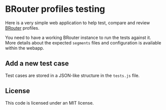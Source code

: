 BRouter profiles testing
========================

Here is a very simple web application to help test, compare and
review [BRouter](https://github.com/abrensch/brouter) profiles.

You need to have a working BRouter instance to run the tests against it. More
details about the expected `segments` files and configuration is available
within the webapp.

## Add a new test case

Test cases are stored in a JSON-like structure in the `tests.js` file.


## License

This code is licensed under an MIT license.
